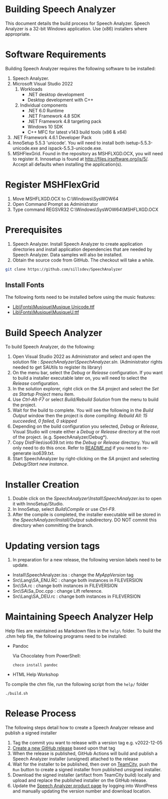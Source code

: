 # Building Speech Analyzer
This document details the build process for Speech Analyzer.
Speech Analyzer is a 32-bit Windows application.  Use (x86) installers where appropriate.

# Software Requirements
Building Speech Analyzer requires the following software to be installed:
1. Speech Analyzer.
1. Microsoft Visual Studio 2022
    1. Workloads
        * .NET desktop development
        * Desktop development with C++
    1. Individual components
        * .NET 6.0 Runtime
        * .NET Framework 4.8 SDK
        * .NET Framework 4.8 targeting pack
        * Windows 10 SDK
        * C++ MFC for latest v143 build tools (x86 & x64)
1. .NET Framework 4.6.1 Developer Pack
1. InnoSetup 5.5.3 'unicode'.  You will need to install both isetup-5.5.3-unicode.exe and ispack-5.5.3-unicode.exe. 
1. MSHFlexGrid. Found in the repository as MSHFLXGD.OCX, you will need to register it.
Innosetup is found at http://files.jrsoftware.org/is/5/.  Accept all defaults when installing the application(s).

# Register MSHFlexGrid
1. Move MSHFLXGD.OCX to C:\Windows\SysWOW64
2. Open Command Prompt as Administrator
3. Type command REGSVR32 C:\Windows\SysWOW64\MSHFLXGD.OCX

# Prerequisites
1. Speech Analyzer.  Install Speech Analyzer to create application directories and install application dependencies that are needed by Speech Analyzer.  Data samples will also be installed.
1. Obtain the source code from GitHub.  The checkout will take a while.
```bash
git clone https://github.com/sillsdev/SpeechAnalyzer
```

## Install Fonts
The following fonts need to be installed before using the music features:
* [Lib\Fonts\Musique\Musique Unicode.ttf](https://github.com/sillsdev/SpeechAnalyzer/raw/master/Lib/Fonts/Musique/Musique%20Unicode.ttf)
* [Lib\Fonts\Musique\MusiqueU.ttf](https://github.com/sillsdev/SpeechAnalyzer/raw/master/Lib/Fonts/Musique/MusiqueU.ttf)

# Build Speech Analyzer
To build Speech Analyzer, do the following:
1. Open Visual Studio 2022 as Administrator and select and open the solution file : *SpeechAnalyzer\SpeechAnalyzer.sln.*
(Administrator rights needed to get SAUtils to register its library)
1. On the menu bar, select the *Debug* or *Release* configuration.  If you want to build a installer executable later on, you will need to select the *Release* configuration.
1. In the solution explorer, right click on the *SA* project and select the *Set as Startup Project* menu item.
1. Use *Ctrl-Alt-F7* or select *Build/Rebuild Solution* from the menu to build the project.
1. Wait for the build to complete.  You will see the following in the *Build Output* window then the project is done compiling:  *Rebuild All: 15 succeeded, 0 failed, 0 skipped*
1. Depending on the build configuration you selected, *Debug* or *Release*, Visual Studio will create either a *Debug* or *Release* directory at the root of the project. (e.g. SpeechAnalyzer/Debug*).
1. Copy DistFiles\iso639.txt into the *Debug* or *Release* directory. You will only need to do this once. 
Refer to [README.md](DevUtils\parse-langtags\README.md) if you need to re-generate iso639.txt.
1. Start SpeechAnalyzer by right-clicking on the *SA* project and selecting *Debug/Start new instance*.

# Installer Creation
1. Double click on the *SpeechAnalyzer\Install\SpeechAnalyzer.iss* to open it with InnoSetup/Studio.
1. In InnoSetup, select *Build\Compile* or use *Ctrl-F9*.
1. After the compile is completed, the installer executable will be stored in the *SpeechAnalyzer/Install/Output* subdirectory.  DO NOT commit this directory when committing the branch.

# Updating version tags
1. In preparation for a new release, the following version labels need to be update.
- Install\SpeechAnalyzer.iss : change the *MyAppVersion* tag
- Src\Lang\SA_ENU.RC : change both instances in FILEVERSION
- Src\SA.rc : change both instances in FILEVERSION
- Src\SA\Sa_Doc.cpp : change Lift reference.
- Src\Lang\SA_DEU.rc : change both instances in FILEVERSION

# Maintaining Speech Analyzer Help
Help files are maintained as Markdown files in the `help\` folder. To build the .chm help file, the following programs need to be installed:
* Pandoc

    Via Chocolatey from PowerShell:
    ```
    choco install pandoc
    ```

* HTML Help Workshop

To compile the chm file, run the following script from the `help/` folder
```
./build.sh
```

# Release Process
The following steps detail how to create a Speech Analyzer release and publish a signed installer
1. Tag the commit you want to release with a version tag e.g. v2022-12-05
2. [Create a new GitHub release](https://github.com/sillsdev/SpeechAnalyzer/releases/new) based upon that tag
3. When the release is published, GitHub Actions will build and publish a Speech Analyzer installer (unsigned) attached to the release
4. Wait for the installer to be published, then over on [TeamCity](https://build.palaso.org/buildConfiguration/SpeechAnalyzer_SignInstaller), push the `Run` button to create a signed installer from published unsigned installer.
5. Download the signed installer (artifact from TeamCity build) locally and upload and replace the published installer on the GitHub release.
6. Update the [Speech Analyzer product page](https://software.sil.org/speech-analyzer/) by logging into WordPress and manually updating the version number and download location.
